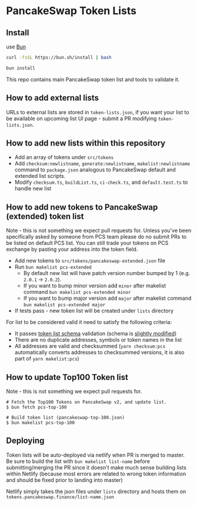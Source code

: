 # PancakeSwap Token Lists

## Install
use [Bun](https://bun.sh/)
```sh
curl -fsSL https://bun.sh/install | bash
```

```sh
bun install
```

This repo contains main PancakeSwap token list and tools to validate it.

## How to add external lists

URLs to external lists are stored in `token-lists.json`, if you want your list to be available on upcoming list UI page - submit a PR modifying `token-lists.json`.

## How to add new lists within this repository

- Add an array of tokens under `src/tokens`
- Add `checksum:newlistname`, `generate:newlistname`, `makelist:newlistname` command to `package.json` analogous to PancakeSwap default and extended list scripts.
- Modify `checksum.ts`, `buildList.ts`, `ci-check.ts`, and `default.test.ts` to handle new list

## How to add new tokens to PancakeSwap (extended) token list

Note - this is not something we expect pull requests for.
Unless you've been specifically asked by someone from PCS team please do no submit PRs to be listed on default PCS list. You can still trade your tokens on PCS exchange by pasting your address into the token field.

- Add new tokens to `src/tokens/pancakeswap-extended.json` file
- Run `bun makelist pcs-extended`
  - By default new list will have patch version number bumped by 1 (e.g. `2.0.1` -> `2.0.2`).
  - If you want to bump minor version add `minor` after makelist command `bun makelist pcs-extended minor`
  - If you want to bump major version add `major` after makelist command `bun makelist pcs-extended major`
- If tests pass - new token list will be created under `lists` directory

For list to be considered valid it need to satisfy the following criteria:

- It passes [token list schema](https://github.com/Uniswap/token-lists/blob/master/src/tokenlist.schema.json) validation (schema is [slightly modified](src/schema.ts))
- There are no duplicate addresses, symbols or token names in the list
- All addresses are valid and checksummed (`yarn checksum:pcs` automatically converts addresses to checksummed versions, it is also part of `yarn makelist:pcs`)

## How to update Top100 Token list

Note - this is not something we expect pull requests for.

```shell script
# Fetch the Top100 Tokens on PancakeSwap v2, and update list.
$ bun fetch pcs-top-100

# Build token list (pancakeswap-top-100.json)
$ bun makelist pcs-top-100
```

## Deploying

Token lists will be auto-deployed via netlify when PR is merged to master. Be sure to build the list with `bun makelist list-name` before submitting/merging the PR since it doesn't make much sense building lists within Netlify (because most errors are related to wrong token information and should be fixed prior to landing into master)

Netlify simply takes the json files under `lists` directory and hosts them on `tokens.pancakeswap.finance/list-name.json`
